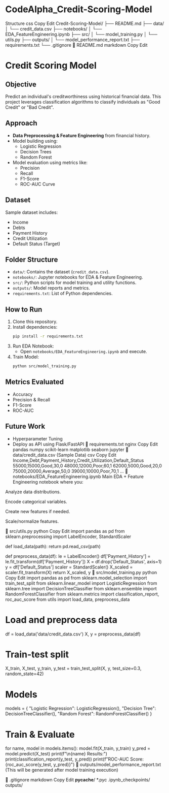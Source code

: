# CodeAlpha_Credit-Scoring-Model
Structure
css
Copy
Edit
Credit-Scoring-Model/
├── README.md
├── data/
│   └── credit_data.csv
├── notebooks/
│   └── EDA_FeatureEngineering.ipynb
├── src/
│   └── model_training.py
│   └── utils.py
├── outputs/
│   └── model_performance_report.txt
├── requirements.txt
└── .gitignore
📄 README.md
markdown
Copy
Edit
# Credit Scoring Model

## Objective
Predict an individual's creditworthiness using historical financial data. This project leverages classification algorithms to classify individuals as "Good Credit" or "Bad Credit".

## Approach
- **Data Preprocessing & Feature Engineering** from financial history.
- Model building using:
  - Logistic Regression
  - Decision Trees
  - Random Forest
- Model evaluation using metrics like:
  - Precision
  - Recall
  - F1-Score
  - ROC-AUC Curve

## Dataset
Sample dataset includes:
- Income
- Debts
- Payment History
- Credit Utilization
- Default Status (Target)

## Folder Structure
- `data/`: Contains the dataset (`credit_data.csv`).
- `notebooks/`: Jupyter notebooks for EDA & Feature Engineering.
- `src/`: Python scripts for model training and utility functions.
- `outputs/`: Model reports and metrics.
- `requirements.txt`: List of Python dependencies.

## How to Run
1. Clone this repository.
2. Install dependencies:
    ```bash
    pip install -r requirements.txt
    ```
3. Run EDA Notebook:
    - Open `notebooks/EDA_FeatureEngineering.ipynb` and execute.
4. Train Model:
    ```bash
    python src/model_training.py
    ```

## Metrics Evaluated
- Accuracy
- Precision & Recall
- F1-Score
- ROC-AUC

## Future Work
- Hyperparameter Tuning
- Deploy as API using Flask/FastAPI
📄 requirements.txt
nginx
Copy
Edit
pandas
numpy
scikit-learn
matplotlib
seaborn
jupyter
📁 data/credit_data.csv (Sample Data)
csv
Copy
Edit
Income,Debt,Payment_History,Credit_Utilization,Default_Status
55000,15000,Good,30,0
48000,12000,Poor,60,1
62000,5000,Good,20,0
75000,20000,Average,50,0
39000,10000,Poor,70,1
...
📄 notebooks/EDA_FeatureEngineering.ipynb
Main EDA + Feature Engineering notebook where you:

Analyze data distributions.

Encode categorical variables.

Create new features if needed.

Scale/normalize features.

📄 src/utils.py
python
Copy
Edit
import pandas as pd
from sklearn.preprocessing import LabelEncoder, StandardScaler

def load_data(path):
    return pd.read_csv(path)

def preprocess_data(df):
    le = LabelEncoder()
    df['Payment_History'] = le.fit_transform(df['Payment_History'])
    X = df.drop('Default_Status', axis=1)
    y = df['Default_Status']
    scaler = StandardScaler()
    X_scaled = scaler.fit_transform(X)
    return X_scaled, y
📄 src/model_training.py
python
Copy
Edit
import pandas as pd
from sklearn.model_selection import train_test_split
from sklearn.linear_model import LogisticRegression
from sklearn.tree import DecisionTreeClassifier
from sklearn.ensemble import RandomForestClassifier
from sklearn.metrics import classification_report, roc_auc_score
from utils import load_data, preprocess_data

# Load and preprocess data
df = load_data('data/credit_data.csv')
X, y = preprocess_data(df)

# Train-test split
X_train, X_test, y_train, y_test = train_test_split(X, y, test_size=0.3, random_state=42)

# Models
models = {
    "Logistic Regression": LogisticRegression(),
    "Decision Tree": DecisionTreeClassifier(),
    "Random Forest": RandomForestClassifier()
}

# Train & Evaluate
for name, model in models.items():
    model.fit(X_train, y_train)
    y_pred = model.predict(X_test)
    print(f"\n{name} Results:")
    print(classification_report(y_test, y_pred))
    print(f"ROC-AUC Score: {roc_auc_score(y_test, y_pred)}")
📄 outputs/model_performance_report.txt
(This will be generated after model training execution)

📄 .gitignore
markdown
Copy
Edit
__pycache__/
*.pyc
.ipynb_checkpoints/
outputs/
